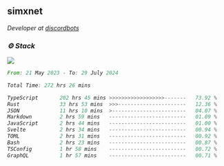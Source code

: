 <h2>simxnet</h2>
<p><em>Developer at <a href="https://github.com/dbotslist">discordbots</a></p>

### ⚙️ Stack
![](https://skillicons.dev/icons?i=git,docker,js,ts,cloudflare,css,deno,express,cpp,rust,arduino,graphql,html,nestjs,react,apollo,bash,lua,nextjs,nodejs,ps,powershell,neovim,postgres,tailwind,prisma)

<!--START_SECTION:waka-->

```rust
From: 21 May 2023 - To: 29 July 2024

Total Time: 272 hrs 26 mins

TypeScript       202 hrs 45 mins >>>>>>>>>>>>>>>>>>-------   73.92 %
Rust             33 hrs 53 mins  >>>----------------------   12.36 %
JSON             11 hrs 10 mins  >------------------------   04.07 %
Markdown         2 hrs 59 mins   -------------------------   01.09 %
JavaScript       2 hrs 44 mins   -------------------------   01.00 %
Svelte           2 hrs 34 mins   -------------------------   00.94 %
TOML             2 hrs 31 mins   -------------------------   00.92 %
Bash             2 hrs 23 mins   -------------------------   00.87 %
TSConfig         1 hr 58 mins    -------------------------   00.72 %
GraphQL          1 hr 57 mins    -------------------------   00.71 %
```

<!--END_SECTION:waka-->


<!--
<p align="center">
     <a href="https://discord.gg/HhybNhchcC"><img src="https://invidget.switchblade.xyz/sejc7TnX6N" align="center" ><a>
</p> 
-->

